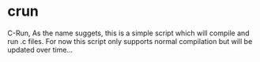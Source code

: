 # crun
C-Run,
As the name suggets, this is a simple script which will compile and run .c files. For now this script only supports normal compilation but will be updated over time...
